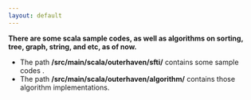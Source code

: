 ```yaml
---
layout: default
---
```


**There are some scala sample codes, as well as algorithms on sorting, tree, graph, string, and etc, as of now.**

* The path **/src/main/scala/outerhaven/sfti/** contains some sample codes .
* The path **/src/main/scala/outerhaven/algorithm/** contains those algorithm implementations.

